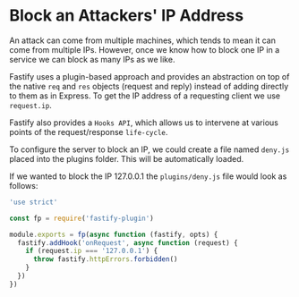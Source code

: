 # Block an Attackers' IP Address
An attack can come from multiple machines, which tends to mean it can come from multiple IPs. However, once we know how to block one IP in a service we can block as many IPs as we like.

Fastify uses a plugin-based approach and provides an abstraction on top of the native `req` and `res` objects (request and reply) instead of adding directly to them as in Express. To get the IP address of a requesting client we use `request.ip`.

Fastify also provides a `Hooks API`, which allows us to intervene at various points of the request/response `life-cycle`.

To configure the server to block an IP, we could create a file named `deny.js` placed into the plugins folder. This will be automatically loaded.

If we wanted to block the IP 127.0.0.1 the `plugins/deny.js` file would look as follows:
```js
'use strict'

const fp = require('fastify-plugin')

module.exports = fp(async function (fastify, opts) {
  fastify.addHook('onRequest', async function (request) {
    if (request.ip === '127.0.0.1') {
      throw fastify.httpErrors.forbidden()
    }
  })
})
```

